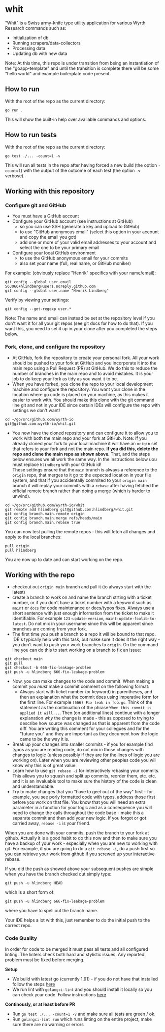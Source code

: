 # whit
"Whit" is a Swiss army-knife type utility application for various Wyrth Research commands such as:

* Initialization of db
* Running scrapers/data-collectors
* Processing data
* Updating db with new data

Note: At this time, this repo is under transition from being an instantiation of the "goapp-template" and until the transition
is complete there will be some "hello world" and example boilerplate code present.

## How to run

With the root of the repo as the current directory:
```
go run .
```
This will show the built-in help over available commands and options.
## How to run tests

With the root of the repo as the current directory:
```
go test ./... -count=1 -v
```

This will run all tests in the repo after having forced a new build (the option `-count=1`) with the output of the outcome of each test (the option `-v` verbose).

## Working with this repository
### Configure git and GitHub

* You must have a GitHub account
* Configure your GitHub account (see instructions at GitHub)
  * so you can use SSH (generate a key and upload to GitHub)
  * to use "GitHub anonymous email" (select this option in your account and copy the email you got)
  * add one or more of your valid email addresses to your account and select the one to be your primary email
* Configure your local GitHub environment
  * to use the GitHub anonymous email for your commits
  * also set your name (full, real name, or GitHub moniker)

For example: (obviously replace "Henrik" specifics with your name/email):
```
git config --global user.email 563066+hlindberg@users.noreply.github.com
git config --global user.name "Henrik Lindberg"
```

Verify by viewing your settings:
```
git config --get-regexp user.*
``` 

Note: The name and email can instead be set at the repository level if you don't want it for all your git repos (see git docs for how to do that). If you want this, you need to set it up in your clone after you completed the steps below.


### Fork, clone, and configure the repository

* At GitHub, fork the repository to create your personal fork. All your work should be pushed to your fork at GitHub and you incorporate it into the main repo using a Pull Request (PR) at GitHub. We do this to reduce the number of branches in the main repo and to avoid mistakes. It is your job to do keep your fork as tidy as you want it to be.
* When you have forked, you clone the repo to your local development machine and configure the repository. You want your clone in the location where go code is placed on your machine, as this makes it easier to work with. You should make this clone with the git command line git and not in your IDE since certain IDEs will configure the repo with settings we don't want!
```
cd ~/go/src/github.com/wyrth-io
git@github.com:wyrth-io/whit.git
```
* You now have the cloned repository and can configure it to allow you to work with both the main repo and your fork at GitHub.
  Note: If you already cloned your fork to your local machine it will have an `origin` set that refers to your fork and not the main repo. **If you did this, delete the repo and clone the main repo as shown above**. That, and the steps below ensures we all work the same way. In the instructions below uou must replace `hlindberg` with your GitHub id!<br>
  These settings ensure that the `main` branch is always a reference to the `origin` repo, that merges to it go to the expected location in your file system, and that if you accidentally commited to your `origin main` branch it will replay your commits with a `rebase` after having fetched the official remote branch rather than doing a merge (which is harder to unwind).
```
cd ~/go/src/github.com/wyrth-io/whit
git remote add hlindberg git@github.com:hlindberg/whit.git
git config branch.main.remote origin
git config branch.main.merge refs/heads/main
git config branch.main.rebase true
```

You can now test pulling the remote repos - this will fetch all changes and apply to the local branches:
```
pull origin
pull hlindberg
```

You are now up to date and can start working on the repo.

## Working with the repo
* checkout out `origin main` branch and pull it (to always start with the latest)
* create a branch to work on and name the branch strting with a ticket number, or if you don't have a ticket number with a keyword such as `maint` or `docs` for code maintenance or docs/typos fixes. Always use a short sentence with just enough information from the ticket to make it identifiable. For example `123-update-version`, `maint-update-foolib-to-latest`. Do not mix in your username since this will be apparent since branches are coming from your fork.
* The first time you push a branch to a repo it will be bound to that repo. IDE's typically help with this task, but make sure it does it the right way - you don't want to push your work branches to `origin`. On the command line you can do this to start working on a branch to fix an issue:
```
git checkout main
git pull
git checkout -b 666-fix-leakage-problem
git push -u hlindberg 666-fix-leakage-problem
```
* Now, you can make changes to the code and commit. When making a commit you *must* make a commit comment on the following format:
  * Always start with ticket number (or keyword) in parentheses, and then an explanation what the commit does using imperative form for the first line. For example `(666) Fix leak in foo.go`. Think of the statement as the continuation of the phrase `When this commit is applied it will...`. Then (on additional lines) continue with a longer explanation *why* the change is made - this as opposed to trying to describe how source was changed as that is apparent from the code diff. You are writing this comment for your collegues and for the "future you" and they are important as they document how the logic came to be the way it is.
* Break up your changes into smaller commits - if you for example find typos as you are reading code, do not mix in those changes with changes to logic (unless possibly if they are for the lines of logic you are working on). Later when you are reviewing other peoples code you will know why this is of great value.
* Learn how to use `git rebase -i` for interactively rebasing your commits. This allows you to squash and split up commits, reorder them, etc. etc. and it is an invaluable tool to make sure the history of the code is clean and understandable.
* Try to make changes that you "have to geet out of the way" first - for example, you see porly formatted code with typos, address those first before you work on that file. You know that you will need an extra parameter in a function for your logic and as a consequence you will need to change the calls throughout the code base - make this a separate commit and then add your new logic. If you forgot or got carried away, `rebase -i` is your friend.


When you are done with your commits, push the branch to your fork at github. Actually it is a good habit to do this now and then to make sure you have a backup of your work - especially when you are new to working with git. For example, if you are going to do a `git rebase -i`, do a push first so you can retrieve your work from github if you screwed up your interactive rebase.

If you did the push as showed above your subsequent pushes are simple when you have the branch checked out simply type:
```
git push -u hlindberg HEAD
```
which is a short form of:
```
git push -u hlindberg 666-fix-leakage-problem
```
where you have to spell out the branch name.

Your IDE helps a lot with this, just remember to do the initial push to the correct repo.

### Code Quality
In order for code to be merged it must pass all tests and all configured linting. The linters check both hard and
stylistic issues. Any reported problem must be fixed before merging.

**Setup**</br>
* We build with latest go (currently 1.91) - if you do not have that installed follow the steps [here](https://go.dev/dl)
* We run lint with `golangci-lint` and you should install it locally so you can check your code. Follow instructions [here](https://golangci-lint.run/welcome/install/)

**Continously, or at least before PR**</br>
* Run `go test ./... -count=1 -v` and make sure all tests are green / ok.
* Run `golangci-lint run` which runs linting on the entire project, make sure there are no warning or errors
